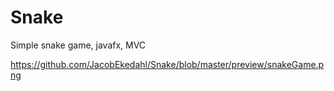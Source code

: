 # Snake
Simple snake game, javafx, MVC

https://github.com/JacobEkedahl/Snake/blob/master/preview/snakeGame.png
